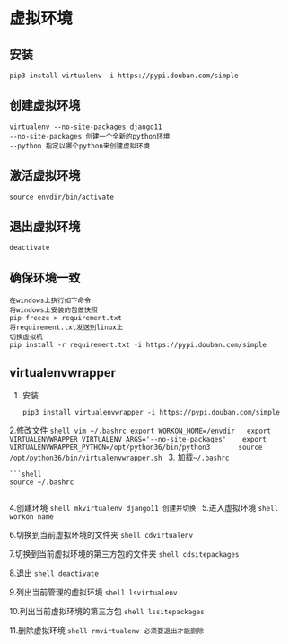 # 虚拟环境

## 安装
```shell
pip3 install virtualenv -i https://pypi.douban.com/simple
```

## 创建虚拟环境
```shell
virtualenv --no-site-packages django11 
--no-site-packages 创建一个全新的python环境
--python 指定以哪个python来创建虚拟环境
```

## 激活虚拟环境
```shell
source envdir/bin/activate 
```

## 退出虚拟环境
```shell
deactivate
```

## 确保环境一致
```shell
在windows上执行如下命令
将windows上安装的包做快照
pip freeze > requirement.txt
将requirement.txt发送到linux上
切换虚拟机
pip install -r requirement.txt -i https://pypi.douban.com/simple
```

## virtualenvwrapper

1. 安装
	```shell
	pip3 install virtualenvwrapper -i https://pypi.douban.com/simple
	```
2.修改文件
	```shell
	vim ~/.bashrc
	export WORKON_HOME=/envdir  
	export VIRTUALENVWRAPPER_VIRTUALENV_ARGS='--no-site-packages'   
	export VIRTUALENVWRAPPER_PYTHON=/opt/python36/bin/python3      
	source /opt/python36/bin/virtualenvwrapper.sh
	``` 
3. 加载`~/.bashrc`

	```shell
	source ~/.bashrc
	```

4.创建环境
	```shell
	mkvirtualenv django11 创建并切换
	```
5.进入虚拟环境
	```shell
	workon name
	```

6.切换到当前虚拟环境的文件夹
	```shell
	cdvirtualenv
	```

7.切换到当前虚拟环境的第三方包的文件夹
	```shell
	cdsitepackages
	```

8.退出
	```shell
	deactivate
	```

9.列出当前管理的虚拟环境
	```shell
	lsvirtualenv
	```

10.列出当前虚拟环境的第三方包
	```shell
	lssitepackages
	```

11.删除虚拟环境
	```shell
	rmvirtualenv 必须要退出才能删除
	```

